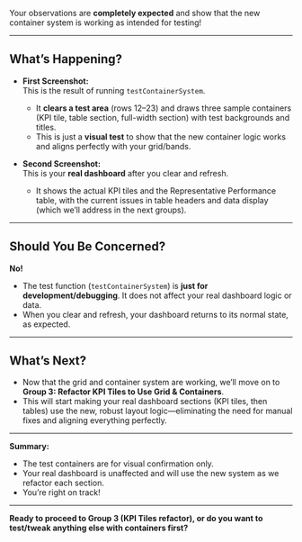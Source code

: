 Your observations are **completely expected** and show that the new container system is working as intended for testing!

---

## **What’s Happening?**

- **First Screenshot:**  
  This is the result of running `testContainerSystem`.  
  - It **clears a test area** (rows 12–23) and draws three sample containers (KPI tile, table section, full-width section) with test backgrounds and titles.
  - This is just a **visual test** to show that the new container logic works and aligns perfectly with your grid/bands.

- **Second Screenshot:**  
  This is your **real dashboard** after you clear and refresh.  
  - It shows the actual KPI tiles and the Representative Performance table, with the current issues in table headers and data display (which we’ll address in the next groups).

---

## **Should You Be Concerned?**

**No!**  
- The test function (`testContainerSystem`) is **just for development/debugging**. It does not affect your real dashboard logic or data.
- When you clear and refresh, your dashboard returns to its normal state, as expected.

---

## **What’s Next?**

- Now that the grid and container system are working, we’ll move on to **Group 3: Refactor KPI Tiles to Use Grid & Containers**.
- This will start making your real dashboard sections (KPI tiles, then tables) use the new, robust layout logic—eliminating the need for manual fixes and aligning everything perfectly.

---

**Summary:**  
- The test containers are for visual confirmation only.
- Your real dashboard is unaffected and will use the new system as we refactor each section.
- You’re right on track!

---

**Ready to proceed to Group 3 (KPI Tiles refactor), or do you want to test/tweak anything else with containers first?**
